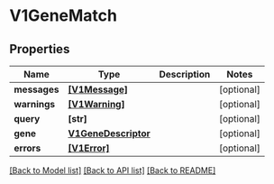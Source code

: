 # V1GeneMatch


## Properties
Name | Type | Description | Notes
------------ | ------------- | ------------- | -------------
**messages** | [**[V1Message]**](V1Message.md) |  | [optional] 
**warnings** | [**[V1Warning]**](V1Warning.md) |  | [optional] 
**query** | **[str]** |  | [optional] 
**gene** | [**V1GeneDescriptor**](V1GeneDescriptor.md) |  | [optional] 
**errors** | [**[V1Error]**](V1Error.md) |  | [optional] 

[[Back to Model list]](../README.md#documentation-for-models) [[Back to API list]](../README.md#documentation-for-api-endpoints) [[Back to README]](../README.md)



